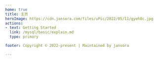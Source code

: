 ```yaml
---
home: true
title: 主页
heroImage: https://cdn.jansora.com/files/uPic/2022/05/11/gyeh8c.jpg
actions:
- text: Getting Started
  link: /mysql/basic/explain.md
  type: primary

footer: Copyright © 2022-present | Maintained by jansora

---
```


